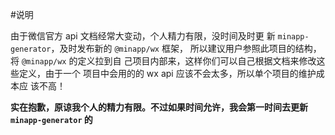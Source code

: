 #说明

由于微信官方 api 文档经常大变动，个人精力有限，没时间及时更
新 `minapp-generator`，及时发布新的 `@minapp/wx` 框架，
所以建议用户参照此项目的结构，将 `@minapp/wx` 的定义拉到自
己项目内部来，这样你们可以自己根据文档来修改这些定义，由于一个
项目中会用的的 wx api 应该不会太多，所以单个项目的维护成本应
该不高！


**实在抱歉，原谅我个人的精力有限。不过如果时间允许，我会第一时间去更新 `minapp-generator` 的**
